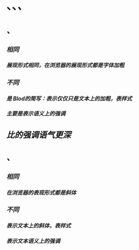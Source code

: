 # <strong>、<b>、<i>、<em>

## <strong>、<b>

### 相同

#### 展现形式相同，在浏览器的展现形式都是字体加粗

### 不同

#### <b>是 Blod的简写：表示仅仅只是文本上的加粗，表样式

#### <strong>主要是表示语义上的强调

## <strong>比<em>的强调语气更深

## <em>、<i>

### 相同

#### 在浏览器的表现形式都是斜体

### 不同

#### <i> 表示文本上的斜体，表样式

#### <em> 表示文本语义上的强调

